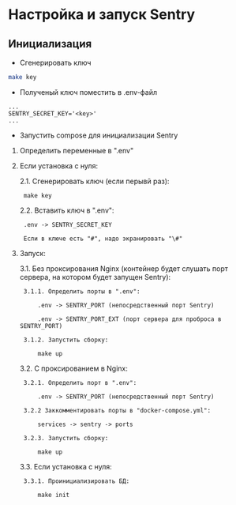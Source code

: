 # Настройка и запуск Sentry

## Инициализация

- Сгенерировать ключ

``` bash
make key
```

- Полученый ключ поместить в .env-файл

```
...
SENTRY_SECRET_KEY='<key>'
...
```

- Запустить compose для инициализации Sentry




1. Определить переменные в ".env"

2. Если установка с нуля:

    2.1. Сгенерировать ключ (если перывй раз): 

        make key

    2.2. Вставить ключ в ".env":

        .env -> SENTRY_SECRET_KEY

        Если в ключе есть "#", надо экранировать "\#"
    
3. Запуск:

    3.1. Без проксирования Nginx (контейнер будет слушать порт сервера, на котором будет запущен Sentry):

        3.1.1. Определить порты в ".env":

            .env -> SENTRY_PORT (непосредственный порт Sentry)

            .env -> SENTRY_PORT_EXT (порт сервера для проброса в SENTRY_PORT)
        
        3.1.2. Запустить сборку:

            make up
    
    3.2. С проксированием в Nginx:

        3.2.1. Определить порт в ".env":

            .env -> SENTRY_PORT (непосредственный порт Sentry)

        3.2.2 Заккомментировать порты в "docker-compose.yml":

            services -> sentry -> ports
        
        3.2.3. Запустить сборку:

            make up
    
    3.3. Если установка с нуля:

        3.3.1. Проинициализировать БД:

            make init